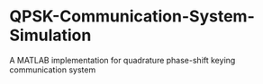 # QPSK-Communication-System-Simulation
A MATLAB implementation for quadrature phase-shift keying communication system
